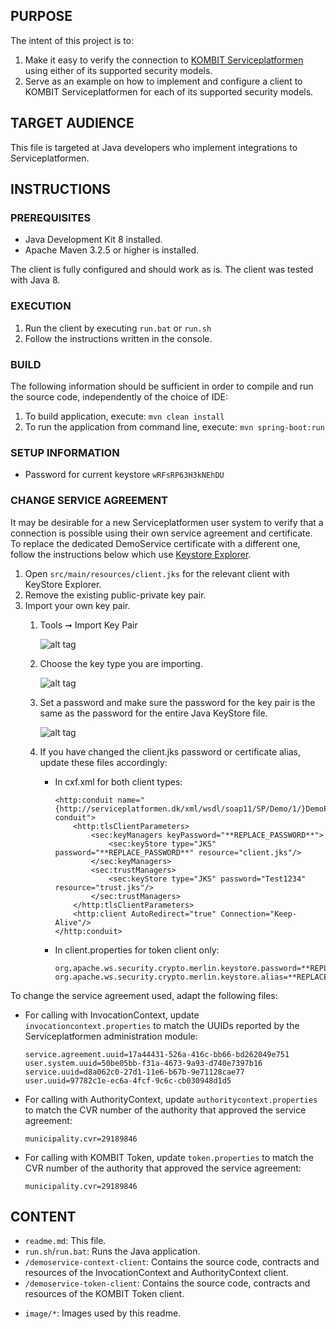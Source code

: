 ## PURPOSE

The intent of this project is to:
1. Make it easy to verify the connection to [KOMBIT Serviceplatformen](https://www.serviceplatformen.dk) using either of its supported security models.
2. Serve as an example on how to implement and configure a client to KOMBIT Serviceplatformen for each of its supported
   security models.

## TARGET AUDIENCE

This file is targeted at Java developers who implement integrations to Serviceplatformen.

## INSTRUCTIONS

### PREREQUISITES

 * Java Development Kit 8 installed.
 * Apache Maven 3.2.5 or higher is installed.
 
The client is fully configured and should work as is. The client was tested with Java 8.

### EXECUTION

1. Run the client by executing `run.bat` or `run.sh`
2. Follow the instructions written in the console.

### BUILD

The following information should be sufficient in order to compile and run the source code, independently of the choice of IDE:

1. To build application, execute: `mvn clean install`
2. To run the application from command line, execute: `mvn spring-boot:run`

### SETUP INFORMATION

* Password for current keystore `wRFsRP63H3kNEhDU`

### CHANGE SERVICE AGREEMENT

It may be desirable for a new Serviceplatformen user system to verify that a connection is possible using their own service agreement and certificate.
To replace the dedicated DemoService certificate with a different one, follow the instructions below which use [Keystore Explorer](http://keystore-explorer.org/). 

1. Open `src/main/resources/client.jks` for the relevant client with KeyStore Explorer.
2. Remove the existing public-private key pair.
3. Import your own key pair.
    1. Tools ➞ Import Key Pair
    
        ![alt tag](image/import.png)
        
    2. Choose the key type you are importing.
    
        ![alt tag](image/type.png)
        
    3. Set a password and make sure the password for the key pair is the same as the password for the entire Java KeyStore file.
    
        ![alt tag](image/password.png)
        
    4. If you have changed the client.jks password or certificate alias, update these files accordingly:
        * In cxf.xml for both client types: 
            ```
            <http:conduit name="{http://serviceplatformen.dk/xml/wsdl/soap11/SP/Demo/1/}DemoPort.http-conduit">
                <http:tlsClientParameters>
                    <sec:keyManagers keyPassword="**REPLACE_PASSWORD**">
                        <sec:keyStore type="JKS" password="**REPLACE_PASSWORD**" resource="client.jks"/>
                    </sec:keyManagers>
                    <sec:trustManagers>
                        <sec:keyStore type="JKS" password="Test1234" resource="trust.jks"/>
                    </sec:trustManagers>
                </http:tlsClientParameters>
                <http:client AutoRedirect="true" Connection="Keep-Alive"/>
            </http:conduit>
            ```
        * In client.properties for token client only:
            ```
            org.apache.ws.security.crypto.merlin.keystore.password=**REPLACE_PASSWORD**
            org.apache.ws.security.crypto.merlin.keystore.alias=**REPLACE_KEY_ALIAS/NAME**
            ```    

To change the service agreement used, adapt the following files:

* For calling with InvocationContext, update `invocationcontext.properties` to match the UUIDs reported by the
  Serviceplatformen administration module:
  ```
  service.agreement.uuid=17a44431-526a-416c-bb66-bd262049e751
  user.system.uuid=50be05bb-f31a-4673-9a93-d740e7397b16
  service.uuid=d8a062c0-27d1-11e6-b67b-9e71128cae77
  user.uuid=97782c1e-ec6a-4fcf-9c6c-cb030948d1d5
  ```
* For calling with AuthorityContext, update `authoritycontext.properties` to match the CVR number of the authority
  that approved the service agreement:
  ```
  municipality.cvr=29189846
  ```
* For calling with KOMBIT Token, update `token.properties` to match the CVR number of the authority
  that approved the service agreement:
  ```
  municipality.cvr=29189846
  ```

## CONTENT
* `readme.md`: This file.
* `run.sh`/`run.bat`: Runs the Java application.
* `/demoservice-context-client`: Contains the source code, contracts and resources of the InvocationContext and AuthorityContext client.
* `/demoservice-token-client`: Contains the source code, contracts and resources of the KOMBIT Token client.
- `image/*`: Images used by this readme.